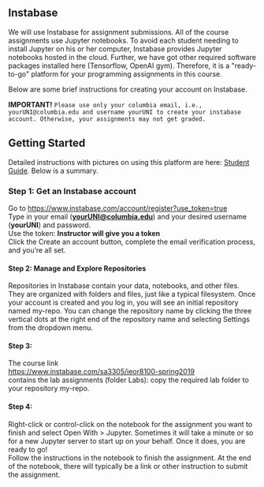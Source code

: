 

## Instabase
We will use Instabase for assignment submissions. All of the course assignments use Jupyter notebooks. To avoid each student needing to install Jupyter on his or her computer, Instabase provides Jupyter notebooks hosted in the cloud. Further, we have got other required software packages installed here (Tensorflow, OpenAI gym). Therefore, it is a "ready-to-go" platform for your programming assignments in this course. 

Below are some brief instructions for creating your account on Instabase. 

**IMPORTANT!** `Please use only your columbia email, i.e., yourUNI@columbia.edu and username yourUNI to create your instabase account. Otherwise, your assignments may not get graded.`

## Getting Started
Detailed instructions with pictures on using this platform are here: [Student Guide](docs/Instabase_%20Student%20Guide.docx). Below is a summary.

### Step 1: Get an Instabase account

Go to https://www.instabase.com/account/register?use_token=true <br>
Type in your email (**yourUNI@columbia.edu**) and your desired username (**yourUNI**) and password.<br>
Use the token: **Instructor will give you a token**<br>
Click the Create an account button, complete the email verification process, and you’re all set.<br>
<!--**Note:** If you tried to get an Instabase account without following the link above and were placed on a waiting list, please follow this link [https://www.instabase.com/account/login?use_token=true] to activate your account using the same token as above. -->

#### Step 2: Manage and Explore Repositories

Repositories in Instabase contain your data, notebooks, and other files. They are organized with
folders and files, just like a typical filesystem. Once your account is created and you log in, you
will see an initial repository named my-repo. You can change the repository name by clicking the three vertical dots at the right end of the repository name and selecting Settings from the dropdown menu.

#### Step 3: 
The course link <br>
https://www.instabase.com/sa3305/ieor8100-spring2019 <br>
contains the lab assignments (folder Labs): copy the required lab folder to your repository my-repo. 

#### Step 4:
Right-click or control-click on the notebook for the assignment you want to finish and select Open With > Jupyter.  Sometimes it will take a minute or so for a new Jupyter server to start up on your behalf. Once it does, you are ready to go! <br>
Follow the instructions in the notebook to finish the assignment. At the end of the notebook, there will typically be a link or other instruction to submit the assignment. 



